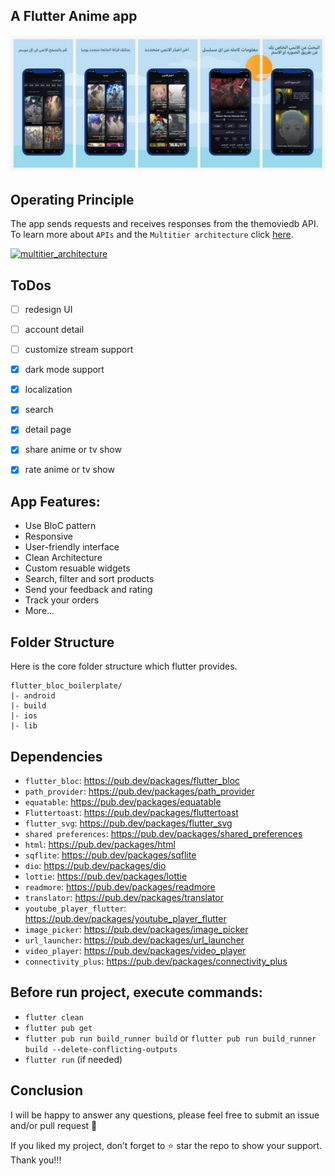 ## A Flutter Anime app  
![Banner](https://github.com/moatasem-alhilali/anime-app/blob/main/screenshots/logo.jpg)

## Operating Principle

 The app sends requests and receives responses from the themoviedb API. <br> To learn more about `APIs` and the `Multitier architecture` click <a target="_blank" href="https://en.wikipedia.org/wiki/Multitier_architecture#Web_development_usage">here</a>.
 
<a target="_blank" href="https://volansys.com/wp-content/uploads/2019/07/VOLANSYS_Tiers-of-Architecture-new.jpg"> <img width="350" alt="multitier_architecture" src="https://user-images.githubusercontent.com/61885011/132905821-d68d4792-3f8f-4660-a648-968f353dcb1c.jpg"> </a>



## ToDos
- [ ] redesign UI
- [ ] account detail
- [ ] customize stream support 
- [x] dark mode support
- [x] localization
- [x] search 
- [x] detail page 
- [x] share anime or tv show
- [x] rate anime or tv show


## App Features:
* Use BloC pattern
* Responsive
* User-friendly interface
* Clean Architecture
* Custom resuable widgets
* Search, filter and sort products
* Send your feedback and rating
* Track your orders
* More...

## Folder Structure
Here is the core folder structure which flutter provides.

```
flutter_bloc_boilerplate/
|- android
|- build
|- ios
|- lib
```
## Dependencies
- `flutter_bloc`: <a target="_blank" href="https://pub.dev/packages/flutter_bloc">https://pub.dev/packages/flutter_bloc</a>
- `path_provider`: <a target="_blank" href="https://pub.dev/packages/path_provider">https://pub.dev/packages/path_provider</a>
- `equatable`: <a target="_blank" href="https://pub.dev/packages/equatable">https://pub.dev/packages/equatable</a>
- `Fluttertoast`: <a target="_blank" href="https://pub.dev/packages/fluttertoast">https://pub.dev/packages/fluttertoast</a>
- `flutter_svg`: <a target="_blank" href="https://pub.dev/packages/flutter_svg">https://pub.dev/packages/flutter_svg</a>
- `shared preferences`: <a target="_blank" href="https://pub.dev/packages/shared_preferences">https://pub.dev/packages/shared_preferences</a>
- `html`: <a target="_blank" href="https://pub.dev/packages/html">https://pub.dev/packages/html</a>
- `sqflite`: <a target="_blank" href="https://pub.dev/packages/sqflite">https://pub.dev/packages/sqflite</a>
- `dio`: <a target="_blank" href="https://pub.dev/packages/dio">https://pub.dev/packages/dio</a>
- `lottie`: <a target="_blank" href="https://pub.dev/packages/lottie">https://pub.dev/packages/lottie</a>
- `readmore`: <a target="_blank" href="https://pub.dev/packages/readmore">https://pub.dev/packages/readmore</a>
- `translator`: <a target="_blank" href="https://pub.dev/packages/translator">https://pub.dev/packages/translator</a>
- `youtube_player_flutter`: <a target="_blank" href="https://pub.dev/packages/youtube_player_flutter">https://pub.dev/packages/youtube_player_flutter</a>
- `image_picker`: <a target="_blank" href="https://pub.dev/packages/image_picker">https://pub.dev/packages/image_picker</a>
- `url_launcher`: <a target="_blank" href="https://pub.dev/packages/url_launcher">https://pub.dev/packages/url_launcher</a>
- `video_player`: <a target="_blank" href="https://pub.dev/packages/video_player">https://pub.dev/packages/video_player</a>
- `connectivity_plus`: <a target="_blank" href="https://pub.dev/packages/connectivity_plus">https://pub.dev/packages/connectivity_plus</a>

 

## Before run project, execute commands:
- `flutter clean`
- `flutter pub get`
- `flutter pub run build_runner build` or `flutter pub run build_runner build --delete-conflicting-outputs`
- `flutter run` (if needed)

## Conclusion
I will be happy to answer any questions, please feel free to submit an issue and/or pull request 🙂

If you liked my project, don’t forget to ⭐ star the repo to show your support.
Thank you!!!
